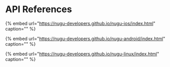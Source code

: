 # API References

{% embed url="https://nugu-developers.github.io/nugu-ios/index.html" caption="" %}

{% embed url="https://nugu-developers.github.io/nugu-android/index.html" caption="" %}

{% embed url="https://nugu-developers.github.io/nugu-linux/index.html" caption="" %}

